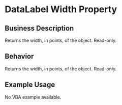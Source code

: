 # DataLabel Width Property

## Business Description
Returns the width, in points, of the object. Read-only.

## Behavior
Returns the width, in points, of the object. Read-only.

## Example Usage
No VBA example available.